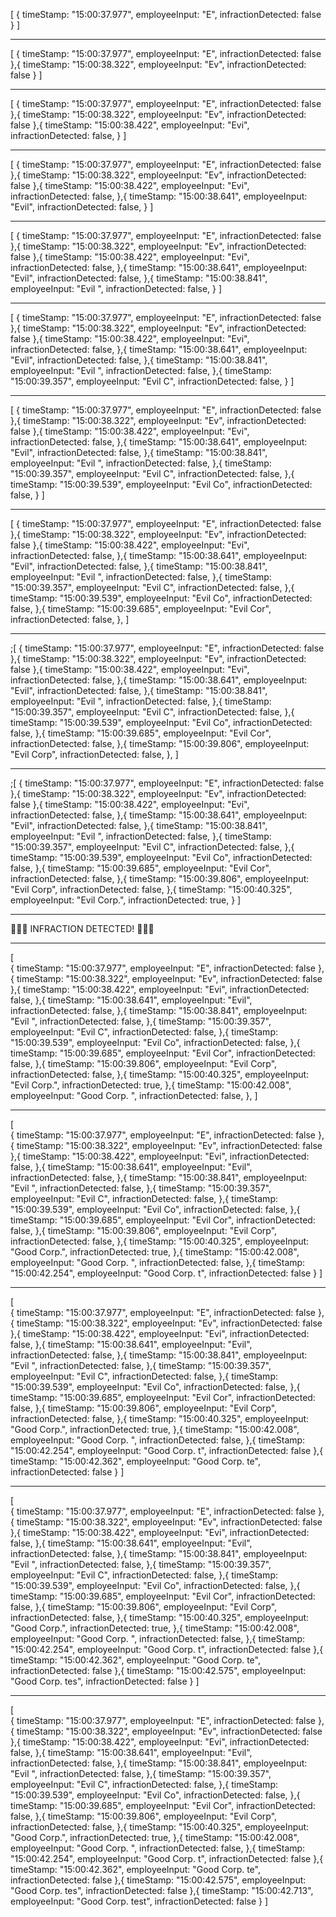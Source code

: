 [
	{ 
        timeStamp: "15:00:37.977", 
        employeeInput: "E", 
        infractionDetected: false
     }
]

-------------------------------------------------------------------------------------------

[
	{ 
        timeStamp: "15:00:37.977", 
        employeeInput: "E", 
        infractionDetected: false 
    },{ 
        timeStamp: "15:00:38.322", 
        employeeInput: "Ev", 
        infractionDetected: false }
]

-------------------------------------------------------------------------------------------

[
	{ 
        timeStamp: "15:00:37.977", 
        employeeInput: "E", 
        infractionDetected: false 
    },{ 
        timeStamp: "15:00:38.322", 
        employeeInput: "Ev", 
        infractionDetected: false 
    },{
		timeStamp: "15:00:38.422",
		employeeInput: "Evi",
		infractionDetected: false,
	}
]

-------------------------------------------------------------------------------------------

[
	{ 
        timeStamp: "15:00:37.977", 
        employeeInput: "E", 
        infractionDetected: false 
    },{ 
        timeStamp: "15:00:38.322", 
        employeeInput: "Ev", 
        infractionDetected: false 
    },{
		timeStamp: "15:00:38.422",
		employeeInput: "Evi",
		infractionDetected: false,
	},{
		timeStamp: "15:00:38.641",
		employeeInput: "Evil",
		infractionDetected: false,
	}
]


-------------------------------------------------------------------------------------------

[
	{ 
        timeStamp: "15:00:37.977", 
        employeeInput: "E", 
        infractionDetected: false 
    },{ 
        timeStamp: "15:00:38.322",
        employeeInput: "Ev", 
        infractionDetected: false 
    },{
		timeStamp: "15:00:38.422",
		employeeInput: "Evi",
		infractionDetected: false,
	},{
		timeStamp: "15:00:38.641",
		employeeInput: "Evil",
		infractionDetected: false,
	},{
		timeStamp: "15:00:38.841",
		employeeInput: "Evil ",
		infractionDetected: false,
	}
]


-------------------------------------------------------------------------------------------

[
	{ 
        timeStamp: "15:00:37.977", 
        employeeInput: "E", 
        infractionDetected: false 
    },{ 
        timeStamp: "15:00:38.322", 
        employeeInput: "Ev", 
        infractionDetected: false 
    },{
		timeStamp: "15:00:38.422",
		employeeInput: "Evi",
		infractionDetected: false,
	},{
		timeStamp: "15:00:38.641",
		employeeInput: "Evil",
		infractionDetected: false,
	},{
		timeStamp: "15:00:38.841",
		employeeInput: "Evil ",
		infractionDetected: false,
	},{
		timeStamp: "15:00:39.357",
		employeeInput: "Evil C",
		infractionDetected: false,
	}
]


-------------------------------------------------------------------------------------------

[
	{ 
        timeStamp: "15:00:37.977", 
        employeeInput: "E", 
        infractionDetected: false 
    },{
         timeStamp: "15:00:38.322", 
         employeeInput: "Ev", 
         infractionDetected: false 
    },{
		timeStamp: "15:00:38.422",
		employeeInput: "Evi",
		infractionDetected: false,
	},{
		timeStamp: "15:00:38.641",
		employeeInput: "Evil",
		infractionDetected: false,
	},{
		timeStamp: "15:00:38.841",
		employeeInput: "Evil ",
		infractionDetected: false,
	},{
		timeStamp: "15:00:39.357",
		employeeInput: "Evil C",
		infractionDetected: false,
	},{
		timeStamp: "15:00:39.539",
		employeeInput: "Evil Co",
		infractionDetected: false,
	}
]


-------------------------------------------------------------------------------------------

[
	{ 
        timeStamp: "15:00:37.977", 
        employeeInput: "E", 
        infractionDetected: false 
    },{ 
        timeStamp: "15:00:38.322", 
        employeeInput: "Ev", 
        infractionDetected: false 
    },{
		timeStamp: "15:00:38.422",
		employeeInput: "Evi",
		infractionDetected: false,
	},{
		timeStamp: "15:00:38.641",
		employeeInput: "Evil",
		infractionDetected: false,
	},{
		timeStamp: "15:00:38.841",
		employeeInput: "Evil ",
		infractionDetected: false,
	},{
		timeStamp: "15:00:39.357",
		employeeInput: "Evil C",
		infractionDetected: false,
	},{
		timeStamp: "15:00:39.539",
		employeeInput: "Evil Co",
		infractionDetected: false,
	},{
		timeStamp: "15:00:39.685",
		employeeInput: "Evil Cor",
		infractionDetected: false,
	},
]


-------------------------------------------------------------------------------------------

;[
	{ 
        timeStamp: "15:00:37.977", 
        employeeInput: "E", 
        infractionDetected: false 
    },{ 
        timeStamp: "15:00:38.322", 
        employeeInput: "Ev", 
        infractionDetected: false 
    },{
		timeStamp: "15:00:38.422",
		employeeInput: "Evi",
		infractionDetected: false,
	},{
		timeStamp: "15:00:38.641",
		employeeInput: "Evil",
		infractionDetected: false,
	},{
		timeStamp: "15:00:38.841",
		employeeInput: "Evil ",
		infractionDetected: false,
	},{
		timeStamp: "15:00:39.357",
		employeeInput: "Evil C",
		infractionDetected: false,
	},{
		timeStamp: "15:00:39.539",
		employeeInput: "Evil Co",
		infractionDetected: false,
	},{
		timeStamp: "15:00:39.685",
		employeeInput: "Evil Cor",
		infractionDetected: false,
	},{
		timeStamp: "15:00:39.806",
		employeeInput: "Evil Corp",
		infractionDetected: false,
	},
]


-------------------------------------------------------------------------------------------

;[
	{ 
        timeStamp: "15:00:37.977", 
        employeeInput: "E", 
        infractionDetected: false 
    },{ 
        timeStamp: "15:00:38.322", 
        employeeInput: "Ev", 
        infractionDetected: false 
    },{
		timeStamp: "15:00:38.422",
		employeeInput: "Evi",
		infractionDetected: false,
	},{
		timeStamp: "15:00:38.641",
		employeeInput: "Evil",
		infractionDetected: false,
	},{
		timeStamp: "15:00:38.841",
		employeeInput: "Evil ",
		infractionDetected: false,
	},{
		timeStamp: "15:00:39.357",
		employeeInput: "Evil C",
		infractionDetected: false,
	},{
		timeStamp: "15:00:39.539",
		employeeInput: "Evil Co",
		infractionDetected: false,
	},{
		timeStamp: "15:00:39.685",
		employeeInput: "Evil Cor",
		infractionDetected: false,
	},{
		timeStamp: "15:00:39.806",
		employeeInput: "Evil Corp",
		infractionDetected: false,
	},{
		timeStamp: "15:00:40.325",
		employeeInput: "Evil Corp.",
		infractionDetected: true,
	}
]

-------------------------------------------------------------------------------------------

🚨🚨🚨 INFRACTION DETECTED! 🚨🚨🚨

-------------------------------------------------------------------------------------------
[   
    { 
        timeStamp: "15:00:37.977", 
        employeeInput: "E", 
        infractionDetected: false 
    },{ 
        timeStamp: "15:00:38.322", 
        employeeInput: "Ev", 
        infractionDetected: false 
    },{
		timeStamp: "15:00:38.422",
		employeeInput: "Evi",
		infractionDetected: false,
	},{
		timeStamp: "15:00:38.641",
		employeeInput: "Evil",
		infractionDetected: false,
	},{
		timeStamp: "15:00:38.841",
		employeeInput: "Evil ",
		infractionDetected: false,
	},{
		timeStamp: "15:00:39.357",
		employeeInput: "Evil C",
		infractionDetected: false,
	},{
		timeStamp: "15:00:39.539",
		employeeInput: "Evil Co",
		infractionDetected: false,
	},{
		timeStamp: "15:00:39.685",
		employeeInput: "Evil Cor",
		infractionDetected: false,
	},{
		timeStamp: "15:00:39.806",
		employeeInput: "Evil Corp",
		infractionDetected: false,
	},{
		timeStamp: "15:00:40.325",
		employeeInput: "Evil Corp.",
		infractionDetected: true,
	},{
		timeStamp: "15:00:42.008",
		employeeInput: "Good Corp. ",
		infractionDetected: false,
	},
]

-------------------------------------------------------------------------------------------

[   
    { 
        timeStamp: "15:00:37.977", 
        employeeInput: "E", 
        infractionDetected: false 
    },{ 
        timeStamp: "15:00:38.322", 
        employeeInput: "Ev", 
        infractionDetected: false 
    },{
		timeStamp: "15:00:38.422",
		employeeInput: "Evi",
		infractionDetected: false,
	},{
		timeStamp: "15:00:38.641",
		employeeInput: "Evil",
		infractionDetected: false,
	},{
		timeStamp: "15:00:38.841",
		employeeInput: "Evil ",
		infractionDetected: false,
	},{
		timeStamp: "15:00:39.357",
		employeeInput: "Evil C",
		infractionDetected: false,
	},{
		timeStamp: "15:00:39.539",
		employeeInput: "Evil Co",
		infractionDetected: false,
	},{
		timeStamp: "15:00:39.685",
		employeeInput: "Evil Cor",
		infractionDetected: false,
	},{
		timeStamp: "15:00:39.806",
		employeeInput: "Evil Corp",
		infractionDetected: false,
	},{
		timeStamp: "15:00:40.325",
		employeeInput: "Good Corp.",
		infractionDetected: true,
	},{
		timeStamp: "15:00:42.008",
		employeeInput: "Good Corp. ",
		infractionDetected: false,
	},{
        timeStamp: "15:00:42.254", 
        employeeInput: "Good Corp. t", 
        infractionDetected: false
    }
]

-------------------------------------------------------------------------------------------

[   
    { 
        timeStamp: "15:00:37.977", 
        employeeInput: "E", 
        infractionDetected: false 
    },{ 
        timeStamp: "15:00:38.322", 
        employeeInput: "Ev", 
        infractionDetected: false 
    },{
		timeStamp: "15:00:38.422",
		employeeInput: "Evi",
		infractionDetected: false,
	},{
		timeStamp: "15:00:38.641",
		employeeInput: "Evil",
		infractionDetected: false,
	},{
		timeStamp: "15:00:38.841",
		employeeInput: "Evil ",
		infractionDetected: false,
	},{
		timeStamp: "15:00:39.357",
		employeeInput: "Evil C",
		infractionDetected: false,
	},{
		timeStamp: "15:00:39.539",
		employeeInput: "Evil Co",
		infractionDetected: false,
	},{
		timeStamp: "15:00:39.685",
		employeeInput: "Evil Cor",
		infractionDetected: false,
	},{
		timeStamp: "15:00:39.806",
		employeeInput: "Evil Corp",
		infractionDetected: false,
	},{
		timeStamp: "15:00:40.325",
		employeeInput: "Good Corp.",
		infractionDetected: true,
	},{
		timeStamp: "15:00:42.008",
		employeeInput: "Good Corp. ",
		infractionDetected: false,
	},{
        timeStamp: "15:00:42.254", 
        employeeInput: "Good Corp. t", 
        infractionDetected: false
    },{
        timeStamp: "15:00:42.362", 
        employeeInput: "Good Corp. te", 
        infractionDetected: false
    }
]

-------------------------------------------------------------------------------------------

[   
    { 
        timeStamp: "15:00:37.977", 
        employeeInput: "E", 
        infractionDetected: false 
    },{ 
        timeStamp: "15:00:38.322", 
        employeeInput: "Ev", 
        infractionDetected: false 
    },{
		timeStamp: "15:00:38.422",
		employeeInput: "Evi",
		infractionDetected: false,
	},{
		timeStamp: "15:00:38.641",
		employeeInput: "Evil",
		infractionDetected: false,
	},{
		timeStamp: "15:00:38.841",
		employeeInput: "Evil ",
		infractionDetected: false,
	},{
		timeStamp: "15:00:39.357",
		employeeInput: "Evil C",
		infractionDetected: false,
	},{
		timeStamp: "15:00:39.539",
		employeeInput: "Evil Co",
		infractionDetected: false,
	},{
		timeStamp: "15:00:39.685",
		employeeInput: "Evil Cor",
		infractionDetected: false,
	},{
		timeStamp: "15:00:39.806",
		employeeInput: "Evil Corp",
		infractionDetected: false,
	},{
		timeStamp: "15:00:40.325",
		employeeInput: "Good Corp.",
		infractionDetected: true,
	},{
		timeStamp: "15:00:42.008",
		employeeInput: "Good Corp. ",
		infractionDetected: false,
	},{
        timeStamp: "15:00:42.254", 
        employeeInput: "Good Corp. t", 
        infractionDetected: false
    },{
        timeStamp: "15:00:42.362", 
        employeeInput: "Good Corp. te", 
        infractionDetected: false
    },{
        timeStamp: "15:00:42.575", 
        employeeInput: "Good Corp. tes", 
        infractionDetected: false
    }
]

-------------------------------------------------------------------------------------------

[   
    { 
        timeStamp: "15:00:37.977", 
        employeeInput: "E", 
        infractionDetected: false 
    },{ 
        timeStamp: "15:00:38.322", 
        employeeInput: "Ev", 
        infractionDetected: false 
    },{
		timeStamp: "15:00:38.422",
		employeeInput: "Evi",
		infractionDetected: false,
	},{
		timeStamp: "15:00:38.641",
		employeeInput: "Evil",
		infractionDetected: false,
	},{
		timeStamp: "15:00:38.841",
		employeeInput: "Evil ",
		infractionDetected: false,
	},{
		timeStamp: "15:00:39.357",
		employeeInput: "Evil C",
		infractionDetected: false,
	},{
		timeStamp: "15:00:39.539",
		employeeInput: "Evil Co",
		infractionDetected: false,
	},{
		timeStamp: "15:00:39.685",
		employeeInput: "Evil Cor",
		infractionDetected: false,
	},{
		timeStamp: "15:00:39.806",
		employeeInput: "Evil Corp",
		infractionDetected: false,
	},{
		timeStamp: "15:00:40.325",
		employeeInput: "Good Corp.",
		infractionDetected: true,
	},{
		timeStamp: "15:00:42.008",
		employeeInput: "Good Corp. ",
		infractionDetected: false,
	},{
        timeStamp: "15:00:42.254", 
        employeeInput: "Good Corp. t", 
        infractionDetected: false
    },{
        timeStamp: "15:00:42.362", 
        employeeInput: "Good Corp. te", 
        infractionDetected: false
    },{
        timeStamp: "15:00:42.575", 
        employeeInput: "Good Corp. tes", 
        infractionDetected: false
    },{
        timeStamp: "15:00:42.713", 
        employeeInput: "Good Corp. test", 
        infractionDetected: false
    }
]

